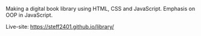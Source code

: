 Making a digital book library using HTML, CSS and JavaScript.
Emphasis on OOP in JavaScript.

Live-site: https://steff2401.github.io/library/
